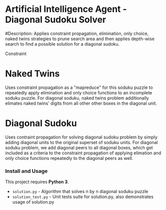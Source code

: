 # Artificial Intelligence Agent - Diagonal Sudoku Solver

#Description: 
Applies constraint propagation, elimination, only choice, naked twins strategies to prune search area and then applies depth-wise search to find a possible solution for a diagonal sudoku.

Constraint

# Naked Twins
Uses constraint propagation as a "mapreduce" for this soduku puzzle to repeatedly apply elimination
and only choice functions to an incomplete  soduku puzzle. For diagonal soduku,
naked twins problem additionally elimates naked twins' digits from all other other boxes in the diagonal unit.


# Diagonal Sudoku
Uses contraint propagation for solving diagonal sudoku problem by simply adding diagonal units to the original
superset of soduku units. For diagonal soduku problem, we add diagonal peers to all diagonal boxes, which get included
as a criteria to the constraint propagation of applying elimation and only choice functions repeatedly to the diagonal peers as well.

### Install and Usage

This project requires **Python 3**.

* `solution.py` - Algorithm that solves n by n diagonal soduku puzzle
* `solution_test.py` - Unit tests suite for solution.py, also demonstrates usage of solution.py
